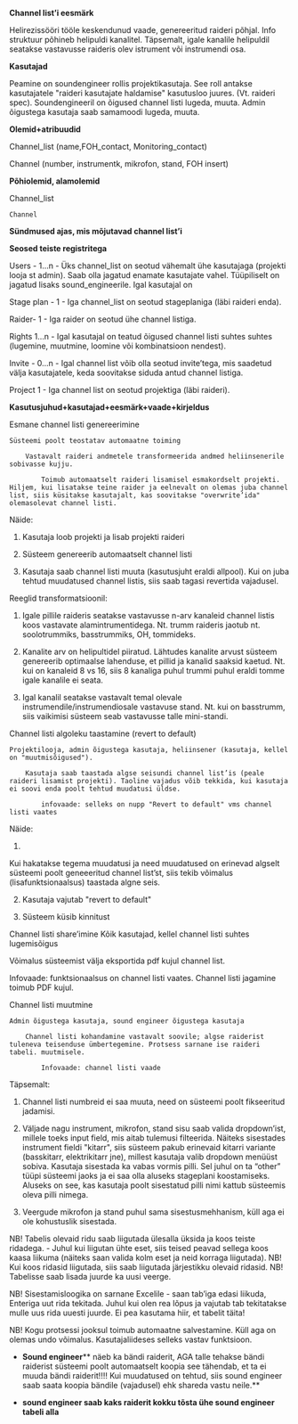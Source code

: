 **Channel list’i eesmärk**

Helirezissööri tööle keskendunud vaade, genereeritud raideri põhjal. Info struktuur põhineb helipuldi kanalitel. Täpsemalt, igale kanalile helipuldil seatakse vastavusse raideris olev istrument või instrumendi osa.

**Kasutajad**

Peamine on soundengineer rollis projektikasutaja. See roll antakse kasutajatele "raideri kasutajate haldamise" kasutusloo juures. (Vt. raideri spec). Soundengineeril on õigused channel listi lugeda, muuta.Admin õigustega kasutaja saab samamoodi lugeda, muuta.

**Olemid+atribuudid**

Channel_list (name,FOH_contact, Monitoring_contact)

Channel (number, instrumentk, mikrofon, stand, FOH insert)

**Põhiolemid, alamolemid**

Channel_list

	Channel

**Sündmused ajas, mis mõjutavad channel list’i**

**Seosed teiste registritega**

Users - 1...n - Üks channel_list on seotud vähemalt ühe kasutajaga (projekti looja st admin). Saab olla jagatud enamate kasutajate vahel. Tüüpiliselt on jagatud lisaks sound_engineerile. Igal kasutajal on 

Stage plan - 1 - Iga channel_list on seotud stageplaniga (läbi raideri enda).

Raider- 1 - Iga raider on seotud ühe channel listiga.

Rights 1...n  - Igal kasutajal on teatud õigused channel listi suhtes suhtes (lugemine, muutmine, loomine või kombinatsioon nendest). 

Invite - 0...n - Igal channel list võib olla seotud invite’tega, mis saadetud välja kasutajatele, keda soovitakse siduda antud channel listiga.

Project 1 - Iga channel list on seotud projektiga (läbi raideri).

**Kasutusjuhud+kasutajad+eesmärk+vaade+kirjeldus**

Esmane channel listi genereerimine

	Süsteemi poolt teostatav automaatne toiming

		Vastavalt raideri andmetele transformeerida andmed heliinsenerile sobivasse kujju.

			Toimub automaatselt raideri lisamisel esmakordselt projekti. Hiljem, kui lisatakse teine raider ja eelnevalt on olemas juba channel list, siis küsitakse kasutajalt, kas soovitakse "overwrite’ida" olemasolevat channel listi.

Näide:

1. Kasutaja loob projekti ja lisab projekti raideri

2. Süsteem genereerib automaatselt channel listi

3. Kasutaja saab channel listi muuta (kasutusjuht eraldi allpool). Kui on juba tehtud muudatused channel listis, siis saab tagasi revertida vajadusel.

Reeglid transformatsioonil:

1. Igale pillile raideris seatakse vastavusse n-arv kanaleid channel listis koos vastavate alamintrumentidega. Nt. trumm raideris jaotub nt. soolotrummiks, basstrummiks, OH, tommideks.

2. Kanalite arv on helipultidel piiratud. Lähtudes kanalite arvust süsteem genereerib optimaalse lahenduse, et pillid ja kanalid saaksid kaetud. Nt. kui on kanaleid 8 vs 16, siis 8 kanaliga puhul trummi puhul eraldi tomme igale kanalile ei seata.

3. Igal kanalil seatakse vastavalt temal olevale instrumendile/instrumendiosale vastavuse stand. Nt. kui on basstrumm, siis vaikimisi süsteem seab vastavusse talle mini-standi.

Channel listi algoleku taastamine (revert to default)

	Projektilooja, admin õigustega kasutaja, heliinsener (kasutaja, kellel on "muutmisõigused").

		Kasutaja saab taastada algse seisundi channel list’is (peale raideri lisamist projekti). Taoline vajadus võib tekkida, kui kasutaja ei soovi enda poolt tehtud muudatusi üldse.

			infovaade: selleks on nupp "Revert to default" vms channel listi vaates

Näide:

1. Kui hakatakse tegema muudatusi ja need muudatused on erinevad algselt süsteemi poolt geneeeritud channel list’st, siis tekib võimalus (lisafunktsionaalsus) taastada algne seis.

2. Kasutaja vajutab "revert to default"

3. Süsteem küsib kinnitust

		

Channel listi share’imineKõik kasutajad, kellel channel listi suhtes lugemisõigus

Võimalus süsteemist välja eksportida pdf kujul channel list.

Infovaade: funktsionaalsus on channel listi vaates. Channel listi jagamine toimub PDF kujul.

Channel listi muutmine

	Admin õigustega kasutaja, sound engineer õigustega kasutaja

		Channel listi kohandamine vastavalt soovile; algse raiderist tuleneva teisenduse ümbertegemine. Protsess sarnane ise raideri tabeli. muutmisele.

			Infovaade: channel listi vaade

Täpsemalt:1. Channel listi numbreid ei saa muuta, need on süsteemi poolt fikseeritud jadamisi.

2. Väljade nagu instrument, mikrofon, stand sisu saab valida dropdown’ist, millele toeks input field, mis aitab tulemusi filteerida. Näiteks sisestades instrument fieldi "kitarr", siis süsteem pakub erinevaid kitarri variante (basskitarr, elektrikitarr jne), millest kasutaja valib dropdown menüüst sobiva. Kasutaja sisestada ka vabas vormis pilli. Sel juhul on ta “other” tüüpi süsteemi jaoks ja ei saa olla aluseks stageplani koostamiseks. Aluseks on see, kas kasutaja poolt sisestatud pilli nimi kattub süsteemis oleva pilli nimega. 

3. Veergude mikrofon ja stand puhul sama sisestusmehhanism, küll aga ei ole kohustuslik sisestada.NB! Tabelis olevaid ridu saab liigutada ülesalla üksida ja koos teiste ridadega. -  Juhul kui liigutan ühte eset, siis teised peavad sellega koos kaasa liikuma (näiteks saan valida kolm eset ja neid korraga liigutada). NB! Kui koos ridasid liigutada, siis saab liigutada järjestikku olevaid ridasid.NB! Tabelisse saab lisada juurde ka uusi veerge.

NB! Sisestamisloogika on sarnane Excelile -  saan tab’iga edasi liikuda, Enteriga uut rida tekitada. Juhul kui olen rea lõpus ja vajutab tab tekitatakse mulle uus rida uuesti juurde. Ei pea kasutama hiir, et tabelit täita!

NB! Kogu protsessi jooksul toimub automaatne salvestamine. Küll aga on olemas undo võimalus. Kasutajaliideses selleks vastav funktsioon.

* **Sound engineer**** näeb ka bändi raiderit, AGA talle tehakse bändi raiderist süsteemi poolt automaatselt koopia see tähendab, et ta ei muuda bändi raiderit!!!! Kui muudatused on tehtud, siis sound engineer saab saata koopia bändile (vajadusel) ehk shareda vastu neile.** 

* **sound engineer saab kaks raiderit kokku tõsta ühe sound engineer tabeli alla**

